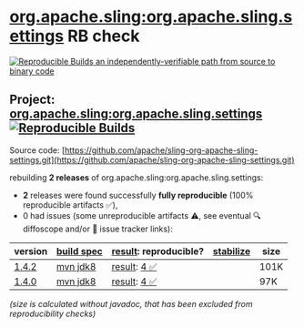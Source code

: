 [org.apache.sling:org.apache.sling.settings](https://central.sonatype.com/artifact/org.apache.sling/org.apache.sling.settings/versions) RB check
=======

[![Reproducible Builds](https://reproducible-builds.org/images/logos/rb.svg) an independently-verifiable path from source to binary code](https://reproducible-builds.org/)

## Project: [org.apache.sling:org.apache.sling.settings](https://central.sonatype.com/artifact/org.apache.sling/org.apache.sling.settings/versions) [![Reproducible Builds](https://img.shields.io/endpoint?url=https://raw.githubusercontent.com/jvm-repo-rebuild/reproducible-central/master/content/org/apache/sling/org.apache.sling.settings/badge.json)](https://github.com/jvm-repo-rebuild/reproducible-central/blob/master/content/org/apache/sling/org.apache.sling.settings/README.md)

Source code: [https://github.com/apache/sling-org-apache-sling-settings.git](https://github.com/apache/sling-org-apache-sling-settings.git)

rebuilding **2 releases** of org.apache.sling:org.apache.sling.settings:
- **2** releases were found successfully **fully reproducible** (100% reproducible artifacts :white_check_mark:),
- 0 had issues (some unreproducible artifacts :warning:, see eventual :mag: diffoscope and/or :memo: issue tracker links):

| version | [build spec](/BUILDSPEC.md) | [result](https://reproducible-builds.org/docs/jvm/): reproducible? | [stabilize](https://github.com/google/oss-rebuild/blob/main/cmd/stabilize/README.md) | size |
| -- | --------- | ------ | ------ | -- |
| [1.4.2](https://central.sonatype.com/artifact/org.apache.sling/org.apache.sling.settings/1.4.2/pom) | [mvn jdk8](org.apache.sling.settings-1.4.2.buildspec) | [result](org.apache.sling.settings-1.4.2.buildinfo): [4 :white_check_mark: ](org.apache.sling.settings-1.4.2.buildcompare) | | 101K |
| [1.4.0](https://central.sonatype.com/artifact/org.apache.sling/org.apache.sling.settings/1.4.0/pom) | [mvn jdk8](org.apache.sling.settings-1.4.0.buildspec) | [result](org.apache.sling.settings-1.4.0.buildinfo): [4 :white_check_mark: ](org.apache.sling.settings-1.4.0.buildcompare) | | 97K |

<i>(size is calculated without javadoc, that has been excluded from reproducibility checks)</i>
